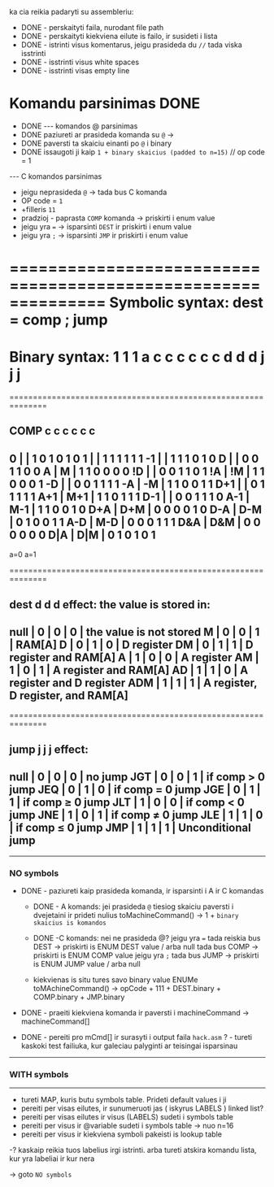 ka cia reikia padaryti su assembleriu:

- DONE - perskaityti faila, nurodant file path 
- DONE - perskaityti kiekviena eilute is failo, ir susideti i lista
- DONE - istrinti visus komentarus, jeigu prasideda du `//` tada viska isstrinti
- DONE - isstrinti visus white spaces
- DONE - isstrinti visas empty line

# Komandu parsinimas DONE

- DONE --- komandos @ parsinimas
- DONE paziureti ar prasideda komanda su `@` ->
- DONE paversti ta skaiciu einanti po `@` i binary
- DONE issaugoti ji kaip `1 + binary skaicius (padded to n=15)` // op code = 1

--- C komandos parsinimas
- jeigu neprasideda `@` -> tada bus C komanda 
- OP code = `1` 
- +filleris `11`
- pradzioj - paprasta `COMP` komanda -> priskirti i enum value
- jeigu yra `=` -> isparsinti `DEST` ir priskirti i enum value
- jeigu yra `;` -> isparsinti `JMP`  ir priskirti i enum value

==============================================================
Symbolic syntax: dest = comp ; jump
==============================================================
Binary syntax: 1 1 1 a c c c c c c d d d j j j
==============================================================
==============================================================

COMP        c c c c c c
-----------------------
0   |     | 1 0 1 0 1 0
1   |     | 1 1 1 1 1 1
-1  |     | 1 1 1 0 1 0
D   |     | 0 0 1 1 0 0
A   | M   | 1 1 0 0 0 0
!D  |     | 0 0 1 1 0 1
!A  | !M  | 1 1 0 0 0 1
-D  |     | 0 0 1 1 1 1
-A  | -M  | 1 1 0 0 1 1
D+1 |     | 0 1 1 1 1 1
A+1 | M+1 | 1 1 0 1 1 1
D-1 |     | 0 0 1 1 1 0
A-1 | M-1 | 1 1 0 0 1 0
D+A | D+M | 0 0 0 0 1 0
D-A | D-M | 0 1 0 0 1 1
A-D | M-D | 0 0 0 1 1 1
D&A | D&M | 0 0 0 0 0 0
D|A | D|M | 0 1 0 1 0 1
-----------------------
a=0   a=1

==============================================================

dest d d d effect: the value is stored in:
-----------------------------------------------------
null | 0 | 0 | 0 | the value is not stored
M    | 0 | 0 | 1 | RAM[A]
D    | 0 | 1 | 0 | D register
DM   | 0 | 1 | 1 | D register and RAM[A]
A    | 1 | 0 | 0 | A register
AM   | 1 | 0 | 1 | A register and RAM[A]
AD   | 1 | 1 | 0 | A register and D register
ADM  | 1 | 1 | 1 | A register, D register, and RAM[A]
-----------------------------------------------------

==============================================================

jump j j j effect:
--------------------------------------
null | 0 | 0 | 0 | no jump
JGT  | 0 | 0 | 1 | if comp > 0 jump
JEQ  | 0 | 1 | 0 | if comp = 0 jump
JGE  | 0 | 1 | 1 | if comp ≥ 0 jump
JLT  | 1 | 0 | 0 | if comp < 0 jump
JNE  | 1 | 0 | 1 | if comp ≠ 0 jump
JLE  | 1 | 1 | 0 | if comp ≤ 0 jump
JMP  | 1 | 1 | 1 | Unconditional jump
--------------------------------------

--------------------------------------------------

### NO symbols
- DONE - paziureti kaip prasideda komanda, ir isparsinti i A ir C komandas
    - DONE - A komands: jei prasideda `@`
    tiesiog skaiciu paversti i dvejetaini ir prideti nulius
    toMachineCommand() -> 1 + `binary skaicius is komandos`

    - DONE -C komands: nei ne prasideda @?
    jeigu yra `=` tada reiskia bus DEST -> priskirti is ENUM DEST value / arba null
    tada bus COMP -> priskirti is ENUM COMP value
    jeigu yra `;` tada bus JUMP -> priskirti is ENUM JUMP value / arba null
    - kiekvienas is situ tures savo binary value ENUMe
    toMAchineCommand() -> opCode + 111 + DEST.binary + COMP.binary + JMP.binary

- DONE - praeiti kiekviena komanda ir paversti i machineCommand -> machineCommand[]
- DONE - pereiti pro mCmd[] ir surasyti i output faila `hack.asm` ? - tureti kaskoki test failiuka, kur galeciau palyginti ar teisingai isparsinau


--------------------------------------------------
### WITH symbols
--------------------------------------------------

- tureti MAP, kuris butu symbols table. Prideti default values i ji
- pereiti per visas eilutes, ir sunumeruoti jas ( iskyrus LABELS ) linked list?
- pereiti per visas eilutes ir visus (LABELS) sudeti i symbols table
- pereiti per visus ir @variable sudeti i symbols table -> nuo n=16
- pereiti per visus ir kiekviena symboli pakeisti is lookup table

-? kaskaip reikia tuos labelius irgi istrinti. arba tureti atskira komandu lista, kur yra labeliai ir kur nera

-> goto `NO symbols`


